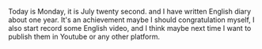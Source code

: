 Today is Monday, it is July twenty second. and I have written English diary about one year. It's an achievement maybe I should congratulation myself, I also start record some English video, and I think maybe next time I want to publish them in Youtube or any other platform.
